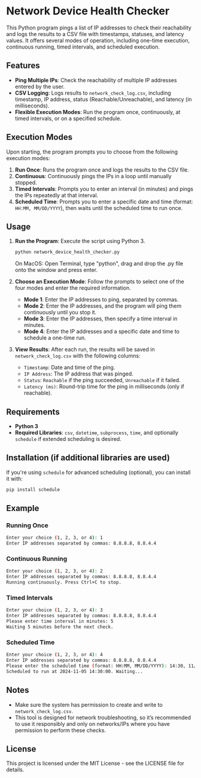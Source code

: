 
# Network Device Health Checker

This Python program pings a list of IP addresses to check their reachability and logs the results to a CSV file with timestamps, statuses, and latency values. It offers several modes of operation, including one-time execution, continuous running, timed intervals, and scheduled execution.

## Features
- **Ping Multiple IPs**: Check the reachability of multiple IP addresses entered by the user.
- **CSV Logging**: Logs results to `network_check_log.csv`, including timestamp, IP address, status (Reachable/Unreachable), and latency (in milliseconds).
- **Flexible Execution Modes**: Run the program once, continuously, at timed intervals, or on a specified schedule.

## Execution Modes
Upon starting, the program prompts you to choose from the following execution modes:
1. **Run Once**: Runs the program once and logs the results to the CSV file.
2. **Continuous**: Continuously pings the IPs in a loop until manually stopped.
3. **Timed Intervals**: Prompts you to enter an interval (in minutes) and pings the IPs repeatedly at that interval.
4. **Scheduled Time**: Prompts you to enter a specific date and time (format: `HH:MM, MM/DD/YYYY`), then waits until the scheduled time to run once.

## Usage
1. **Run the Program**: Execute the script using Python 3.
   ```bash
   python network_device_health_checker.py
   ```
   On MacOS: Open Terminal, type "python", drag and drop the .py file onto the window and press enter.
   
2. **Choose an Execution Mode**: Follow the prompts to select one of the four modes and enter the required information.
   - **Mode 1**: Enter the IP addresses to ping, separated by commas.
   - **Mode 2**: Enter the IP addresses, and the program will ping them continuously until you stop it.
   - **Mode 3**: Enter the IP addresses, then specify a time interval in minutes.
   - **Mode 4**: Enter the IP addresses and a specific date and time to schedule a one-time run.

3. **View Results**: After each run, the results will be saved in `network_check_log.csv` with the following columns:
   - `Timestamp`: Date and time of the ping.
   - `IP Address`: The IP address that was pinged.
   - `Status`: `Reachable` if the ping succeeded, `Unreachable` if it failed.
   - `Latency (ms)`: Round-trip time for the ping in milliseconds (only if reachable).

## Requirements
- **Python 3**
- **Required Libraries**: `csv`, `datetime`, `subprocess`, `time`, and optionally `schedule` if extended scheduling is desired.

## Installation (if additional libraries are used)
If you're using `schedule` for advanced scheduling (optional), you can install it with:
```bash
pip install schedule
```

## Example
### Running Once
```bash
Enter your choice (1, 2, 3, or 4): 1
Enter IP addresses separated by commas: 8.8.8.8, 8.8.4.4
```

### Continuous Running
```bash
Enter your choice (1, 2, 3, or 4): 2
Enter IP addresses separated by commas: 8.8.8.8, 8.8.4.4
Running continuously. Press Ctrl+C to stop.
```

### Timed Intervals
```bash
Enter your choice (1, 2, 3, or 4): 3
Enter IP addresses separated by commas: 8.8.8.8, 8.8.4.4
Please enter time interval in minutes: 5
Waiting 5 minutes before the next check.
```

### Scheduled Time
```bash
Enter your choice (1, 2, 3, or 4): 4
Enter IP addresses separated by commas: 8.8.8.8, 8.8.4.4
Please enter the scheduled time (format: HH:MM, MM/DD/YYYY): 14:30, 11/05/2024
Scheduled to run at 2024-11-05 14:30:00. Waiting...
```

## Notes
- Make sure the system has permission to create and write to `network_check_log.csv`.
- This tool is designed for network troubleshooting, so it’s recommended to use it responsibly and only on networks/IPs where you have permission to perform these checks.

## License
This project is licensed under the MIT License - see the LICENSE file for details.
